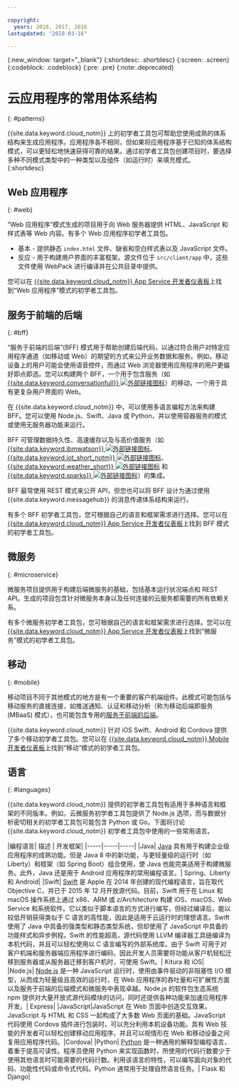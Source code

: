 ```yaml
---

copyright:
  years: 2016, 2017, 2018
lastupdated: "2018-03-16"

---
```

{:new_window: target="_blank"}
{:shortdesc: .shortdesc}
{:screen: .screen}
{:codeblock: .codeblock}
{:pre: .pre}
{:note:.deprecated}

# 云应用程序的常用体系结构
{: #patterns}

{{site.data.keyword.cloud_notm}} 上的初学者工具包可帮助您使用成熟的体系结构来生成应用程序。应用程序各不相同，但如果将应用程序基于已知的体系结构模式，可以更轻松地快速获得可靠的结果。通过初学者工具包创建项目时，要选择多种不同模式类型中的一种类型以及组件（如运行时）来填充模式。
{:shortdesc}

## Web 应用程序
{: #web}

“Web 应用程序”模式生成的项目用于向 Web 服务器提供 HTML、JavaScript 和样式表等 Web 内容。有多个 Web 应用程序初学者工具包。

* 基本 - 提供静态 `index.html` 文件、缺省和空白样式表以及 JavaScript 文件。
* 反应 - 用于构建用户界面的丰富框架。源文件位于 `src/client/app` 中，这些文件使用 WebPack 进行编译并在公共目录中提供。

您可以在 [{{site.data.keyword.cloud_notm}} App Service 开发者仪表板](https://console.bluemix.net/developer/appservice/dashboard)上找到“Web 应用程序”模式的初学者工具包。

## 服务于前端的后端
{: #bff}

“服务于前端的后端”(BFF) 模式用于帮助创建后端代码，以通过符合用户对特定应用程序通道（如移动或 Web）的期望的方式来公开业务数据和服务。例如，移动设备上的用户可能会使用语音控件，而通过 Web 浏览器使用应用程序的用户更偏好即点即选。您可以构建两个 BFF，一个用于包含服务（如 [{{site.data.keyword.conversationfull}} ![外部链接图标](../icons/launch-glyph.svg "外部链接图标")](https://www.ibm.com/watson/developercloud/conversation.html)）的移动，一个用于具有更复杂用户界面的 Web。

在 {{site.data.keyword.cloud_notm}} 中，可以使用多语言编程方法来构建 BFF。您可以使用 Node.js、Swift、Java 或 Python，并以使用容器服务的模式或使用无服务器功能来运行。

BFF 可管理数据持久性、高速缓存以及与高价值服务（如 [{{site.data.keyword.ibmwatson}} ![外部链接图标](../icons/launch-glyph.svg "外部链接图标")](https://console.bluemix.net/catalog/?taxonomyNavigation=apps&category=watson)、[{{site.data.keyword.iot_short_notm}} ![外部链接图标](../icons/launch-glyph.svg "外部链接图标")](https://console.bluemix.net/catalog/?taxonomyNavigation=apps&category=iot)、[{{site.data.keyword.weather_short}} ![外部链接图标](../icons/launch-glyph.svg "外部链接图标")](https://console.bluemix.net/catalog/services/weather-company-data?taxonomyNavigation=apps) 和 [{{site.data.keyword.sparks}} ![外部链接图标](../icons/launch-glyph.svg "外部链接图标")](https://console.bluemix.net/catalog/services/apache-spark?taxonomyNavigation=apps)）的集成。

BFF 最常使用 REST 模式来公开 API，但您也可以将 BFF 设计为通过使用 {{site.data.keyword.messagehub}} 的消息传递体系结构来运行。

有多个 BFF 初学者工具包，您可根据自己的语言和框架需求进行选择。您可以在 [{{site.data.keyword.cloud_notm}} App Service 开发者仪表板](https://console.bluemix.net/developer/appservice/dashboard)上找到 BFF 模式的初学者工具包。

## 微服务
{: #microservice}

微服务项目提供用于构建后端微服务的基础，包括基本运行状况端点和 REST API。生成的项目包含针对微服务本身以及任何连接的云服务都需要的所有依赖关系。

有多个微服务初学者工具包，您可根据自己的语言和框架需求进行选择。您可以在 [{{site.data.keyword.cloud_notm}} App Service 开发者仪表板](https://console.bluemix.net/developer/appservice/dashboard)上找到“微服务”模式的初学者工具包。

## 移动
{: #mobile}

移动项目不同于其他模式的地方是有一个重要的客户机端组件。此模式可能包括与移动服务的直接连接，如推送通知、认证和移动分析（称为移动后端即服务 (MBaaS) 模式），也可能包含专用的[服务于前端的后端](#bff)。  

{{site.data.keyword.cloud_notm}} 针对 iOS Swift、Android 和 Cordova 提供了多个移动初学者工具包。您可以在 [{{site.data.keyword.cloud_notm}} Mobile 开发者仪表板](https://console.bluemix.net/developer/mobile/dashboard)上找到“移动”模式的初学者工具包。

## 语言
{: #languages}

{{site.data.keyword.cloud_notm}} 提供的初学者工具包有适用于多种语言和框架的不同版本。例如，云微服务初学者工具包提供了 Node.js 选项，而与数据分析密切相关的初学者工具包可能包含 Python 或 Go。下面将讨论 {{site.data.keyword.cloud_notm}} 初学者工具包中使用的一些常用语言。


|编程语言| 描述
| 开发框架|
|-----|-----|-----|
|Java| [Java](../runtimes/liberty/getting-started.html) 具有用于构建企业级应用程序的成熟功能。但是 Java 8 中的新功能，与更轻量级的运行时（如 Liberty）和框架（如 Spring Boot）组合使用，使 Java 也能完美适用于构建微服务。此外，Java 还是用于 Android 应用程序的常用编程语言。| Spring、Liberty 和 Android|
|Swift| [Swift](../runtimes/swift/getting-started.html) 是 Apple 在 2014 年创建的现代编程语言，旨在取代 Objective C，并已于 2015 年 12 月开放源代码。目前，Swift 用于在 Linux 和 macOS 操作系统上通过 x86、ARM 或 z/Architecture 构建 iOS、macOS、Web Service 和系统软件。它以类似于脚本语言的方式进行编写，但经过编译后，能以较低开销获得类似于 C 语言的高性能，因此是适用于云运行时的理想语言。Swift 使用了 Java 中具备的强类型和静态类型系统，但却使用了 JavaScript 中具备的功能样式和异步例程。Swift 的性能超高，源代码使用 LLVM 编译器工具链编译为本机代码，并且可以轻松使用以 C 语言编写的外部系统库。由于 Swift 可用于对客户机端和服务器端应用程序进行编码，因此开发人员需要将功能从客户机轻松迁移到服务器或从服务器迁移到客户机时，可使用 Swift。| Kitura 和 iOS|
|Node.js| [Node.js](../runtimes/nodejs/getting-started.html) 是一种 JavaScript 运行时，使用由事件驱动的非阻塞性 I/O 模型，从而成为轻量级且高效的运行时，在 Web 应用程序的吞吐量和可扩展性方面以及服务于前端的后端模式和微服务中表现卓越。Node.js 的软件包生态系统 npm 提供对大量开放式源代码模块的访问，同时还提供各种功能来加速应用程序开发。| Express|
|JavaScript|JavaScript 在 Web 页面中创造交互效果。JavaScript 与 HTML 和 CSS 一起构成了大多数 Web 页面的基础。JavaScript 代码使用 Cordova 插件进行包装时，可以充分利用本机设备功能。具有 Web 技能的开发者可以轻松创建移动应用程序，并且可以视情形在 Web 和移动设备之间复用应用程序代码。|Cordova|
|Python| [Python](../runtimes/python/getting-started.html) 是一种通用的解释型编程语言，着重于提高可读性。程序员使用 Python 来实现函数时，所使用的代码行数要少于使用其他语言时可能需要的代码行数。利用该语言的特性，可以编写面向对象的代码、功能性代码或命令式代码。Python 通常用于处理自然语言任务。| Flask 和 Django|

